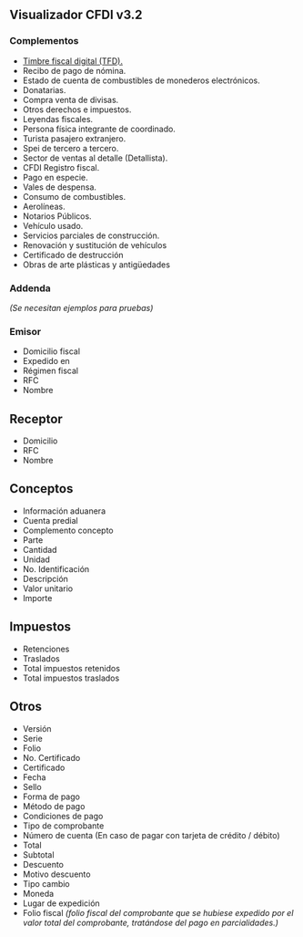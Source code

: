 ## Visualizador CFDI v3.2

### Complementos
* [Timbre fiscal digital (TFD).](https://github.com/rogeliomtx/CFDISAT/wiki/Timbre-Fiscal-Digital)
* Recibo de pago de nómina.
* Estado de cuenta de combustibles de monederos electrónicos. 
* Donatarias. 
* Compra venta de divisas. 
* Otros derechos e impuestos. 
* Leyendas fiscales. 
* Persona física integrante de coordinado. 
* Turista pasajero extranjero. 
* Spei de tercero a tercero. 
* Sector de ventas al detalle (Detallista). 
* CFDI Registro fiscal. 
* Pago en especie. 
* Vales de despensa. 
* Consumo de combustibles. 
* Aerolíneas. 
* Notarios Públicos. 
* Vehículo usado. 
* Servicios parciales de construcción. 
* Renovación y sustitución de vehículos 
* Certificado de destrucción 
* Obras de arte plásticas y antigüedades 

### Addenda 
_(Se necesitan ejemplos para pruebas)_

### Emisor
* Domicilio fiscal
* Expedido en
* Régimen fiscal
* RFC
* Nombre

## Receptor
* Domicilio
* RFC
* Nombre

## Conceptos
* Información aduanera
* Cuenta predial
* Complemento concepto
* Parte
* Cantidad
* Unidad
* No. Identificación
* Descripción
* Valor unitario
* Importe

## Impuestos
* Retenciones
* Traslados
* Total impuestos retenidos
* Total impuestos traslados

## Otros
* Versión
* Serie
* Folio
* No. Certificado
* Certificado
* Fecha
* Sello
* Forma de pago
* Método de pago
* Condiciones de pago
* Tipo de comprobante
* Número de cuenta (En caso de pagar con tarjeta de crédito / débito)
* Total
* Subtotal
* Descuento
* Motivo descuento
* Tipo cambio
* Moneda
* Lugar de expedición
* Folio fiscal _(folio fiscal del comprobante que se hubiese expedido por el valor total del comprobante, tratándose del pago en parcialidades.)_
